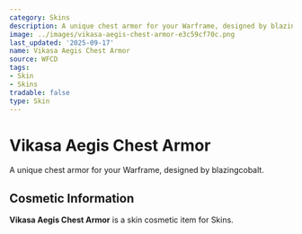 ```yaml
---
category: Skins
description: A unique chest armor for your Warframe, designed by blazingcobalt.
image: ../images/vikasa-aegis-chest-armor-e3c59cf70c.png
last_updated: '2025-09-17'
name: Vikasa Aegis Chest Armor
source: WFCD
tags:
- Skin
- Skins
tradable: false
type: Skin
---
```


# Vikasa Aegis Chest Armor

A unique chest armor for your Warframe, designed by blazingcobalt.

## Cosmetic Information

**Vikasa Aegis Chest Armor** is a skin cosmetic item for Skins.

